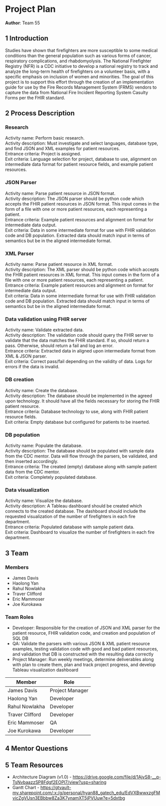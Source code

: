 # Project Plan


**Author**: Team 55

## 1 Introduction

Studies have shown that firefighters are more susceptible to some medical conditions than the general population such as various forms of cancer, respiratory complications, and rhabdomyolysis.  The National Firefighter Registry (NFR) is a CDC initiative to develop a national registry to track and analyze the long-term health of firefighters on a volunteer basis, with a specific emphasis on inclusion of women and minorities.  The goal of this project is to support this effort through the creation of an implementation guide for use by the Fire Records Management System (FRMS) vendors to capture the data from National Fire Incident Reporting System Casulty Forms per the FHIR standard.

## 2 Process Description

### Research
Activity name: Perform basic research.  
Activity description: Must investigate and select languages, database type, and find JSON and XML examples for patient resources.  
Entrance criteria: Project is assigned.  
Exit criteria: Language selection for project, database to use, alignment on intermediate data format for patient resource fields, and example patient resources.  

### JSON Parser
Activity name: Parse patient resource in JSON format.  
Activity description: The JSON parser should be python code which accepts the FHIR patient resources in JSON format.  This input
comes in the form of a file with one or more patient resources, each representing a patient.  
Entrance criteria: Example patient resources and alignment on format for intermediate data output.  
Exit criteria: Data in some intermediate format for use with FHIR validation code and DB population.  Extracted data should match input in terms of semantics but be in the aligned intermediate format.  

### XML Parser
Activity name: Parse patient resource in XML format.  
Activity description: The XML parser should be python code which accepts the FHIR patient resources in XML format.  This input
comes in the form of a file with one or more patient resources, each representing a patient.  
Entrance criteria: Example patient resources and alignment on format for intermediate data output.  
Exit criteria: Data in some intermediate format for use with FHIR validation code and DB population.  Extracted data should match input in terms of semantics but be in the aligned intermediate format.  

### Data validation using FHIR server
Activity name: Validate extracted data.  
Activity description: The validation code should query the FHIR server to validate that the data matches the FHIR standard.  If so, should return a pass.  Otherwise, should return a fail and log an error.  
Entrance criteria: Extracted data in aligned upon intermediate format from XML & JSON parser.  
Exit criteria: Correct pass/fail depending on the validity of data.  Logs for errors if the data is invalid.  

### DB creation
Activity name: Create the database.  
Activity description: The database should be implemented in the agreed upon technology.  It should have all the fields necessary for storing the FHIR patient resource.  
Entrance criteria: Database technology to use, along with FHIR patient resource fields.  
Exit criteria: Empty database but configured for patients to be inserted.  

### DB population
Activity name: Populate the database.  
Activity description: The database should be populated with sample data from the CDC mentor.  Data will flow through the parsers, be validated, and then inserted accordingly.  
Entrance criteria: The created (empty) database along with sample patient data from the CDC mentor.  
Exit criteria: Completely populated database.  

### Data visualization
Activity name: Visualize the database.  
Activity description: A Tableau dashboard should be created which connects to the created database.  The dashboard should include the requested visualization of the number of firefighters in each fire department.  
Entrance criteria: Populated database with sample patient data.  
Exit criteria: Dashboard to visualize the number of firefighters in each fire department.  

## 3 Team

### Members

- James Davis
- Haolong Yan
- Rahul Nowlakha
- Traver Clifford
- Eric Mammoser
- Joe Kurokawa

### Team Roles
- Developer: Responsible for the creation of JSON and XML parser for the patient resource, FHIR validation code, and creation and population of SQL DB
- QA: Validate the parsers with various JSON & XML patient resource examples, testing validation code with good and bad patient resources, and validation that DB is constructed with the resulting data correctly
- Project Manager: Run weekly meetings, determine deliverables along with plan to create them, plan and track project progress, and develop Tableau visualization dashboard

| Member | Role |
| ------ | ---- |
| James Davis | Project Manager |
| Haolong Yan | Developer |
| Rahul Nowlakha | Developer |
| Traver Clifford | Developer |
| Eric Mammoser | QA |
| Joe Kurokawa | Developer |

## 4 Mentor Questions


## 5 Team Resources
- Architecture Diagram (v1.0) - https://drive.google.com/file/d/1AjvS8-__q-TsNvbaazzSP8Fdgf2EOPl7/view?usp=sharing 
- Gantt Chart - https://gtvault-my.sharepoint.com/:x:/g/personal/hyan88_gatech_edu/EdVXBwwxzgFMvicZgVUsn3EBbbw8Za3K7ynamXT5jPVUuw?e=5dxtbg
